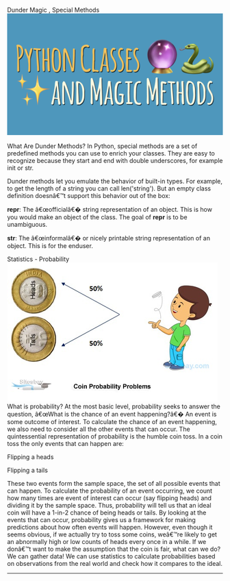 Dunder Magic , Special Methods
![image4](./image/image4.png)

What Are Dunder Methods?
In Python, special methods are a set of predefined methods you can use to enrich your classes. They are easy to recognize because they start and end with double underscores, for example init or str.

Dunder methods let you emulate the behavior of built-in types. For example, to get the length of a string you can call len('string'). But an empty class definition doesnâ€™t support this behavior out of the box:

__repr__: The â€œofficialâ€� string representation of an object. This is how you would make an object of the class. The goal of __repr__ is to be unambiguous.

__str__: The â€œinformalâ€� or nicely printable string representation of an object. This is for the enduser.

Statistics - Probability
![image5](./image/image5.jpg)
What is probability?
At the most basic level, probability seeks to answer the question, â€œWhat is the chance of an event happening?â€� An event is some outcome of interest. To calculate the chance of an event happening, we also need to consider all the other events that can occur. The quintessential representation of probability is the humble coin toss. In a coin toss the only events that can happen are:

Flipping a heads

Flipping a tails

These two events form the sample space, the set of all possible events that can happen. To calculate the probability of an event occurring, we count how many times are event of interest can occur (say flipping heads) and dividing it by the sample space. Thus, probability will tell us that an ideal coin will have a 1-in-2 chance of being heads or tails. By looking at the events that can occur, probability gives us a framework for making predictions about how often events will happen. However, even though it seems obvious, if we actually try to toss some coins, weâ€™re likely to get an abnormally high or low counts of heads every once in a while. If we donâ€™t want to make the assumption that the coin is fair, what can we do? We can gather data! We can use statistics to calculate probabilities based on observations from the real world and check how it compares to the ideal.
___